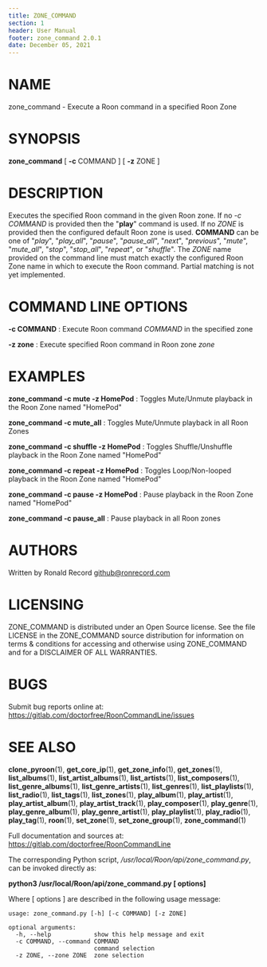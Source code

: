 ```yaml
---
title: ZONE_COMMAND
section: 1
header: User Manual
footer: zone_command 2.0.1
date: December 05, 2021
---
```

# NAME
zone_command - Execute a Roon command in a specified Roon Zone

# SYNOPSIS
**zone_command** [ **-c** COMMAND ] [ **-z** ZONE ]

# DESCRIPTION
Executes the specified Roon command in the given Roon zone. If no *-c COMMAND* is provided then the "**play**" command is used. If no *ZONE* is provided then the configured default Roon zone is used. **COMMAND** can be one of "*play*", "*play_all*", "*pause*", "*pause_all*", "*next*", "*previous*", "*mute*", "*mute_all*", "*stop*", "*stop_all*", "*repeat*", or "*shuffle*". The *ZONE* name provided on the command line must match exactly the configured Roon Zone name in which to execute the Roon command. Partial matching is not yet implemented.

# COMMAND LINE OPTIONS
**-c COMMAND**
: Execute Roon command *COMMAND* in the specified zone

**-z zone**
: Execute specified Roon command in Roon zone *zone*

# EXAMPLES
**zone_command -c mute -z HomePod**
: Toggles Mute/Unmute playback in the Roon Zone named "HomePod"

**zone_command -c mute_all**
: Toggles Mute/Unmute playback in all Roon Zones

**zone_command -c shuffle -z HomePod**
: Toggles Shuffle/Unshuffle playback in the Roon Zone named "HomePod"

**zone_command -c repeat -z HomePod**
: Toggles Loop/Non-looped playback in the Roon Zone named "HomePod"

**zone_command -c pause -z HomePod**
: Pause playback in the Roon Zone named "HomePod"

**zone_command -c pause_all**
: Pause playback in all Roon zones

# AUTHORS
Written by Ronald Record github@ronrecord.com

# LICENSING
ZONE_COMMAND is distributed under an Open Source license.
See the file LICENSE in the ZONE_COMMAND source distribution
for information on terms &amp; conditions for accessing and
otherwise using ZONE_COMMAND and for a DISCLAIMER OF ALL WARRANTIES.

# BUGS
Submit bug reports online at: https://gitlab.com/doctorfree/RoonCommandLine/issues

# SEE ALSO
**clone_pyroon**(1), **get_core_ip**(1), **get_zone_info**(1), **get_zones**(1), **list_albums**(1), **list_artist_albums**(1), **list_artists**(1), **list_composers**(1), **list_genre_albums**(1), **list_genre_artists**(1), **list_genres**(1), **list_playlists**(1), **list_radio**(1), **list_tags**(1), **list_zones**(1), **play_album**(1), **play_artist**(1), **play_artist_album**(1), **play_artist_track**(1), **play_composer**(1), **play_genre**(1), **play_genre_album**(1), **play_genre_artist**(1), **play_playlist**(1), **play_radio**(1), **play_tag**(1), **roon**(1), **set_zone**(1), **set_zone_group**(1), **zone_command**(1)

Full documentation and sources at: https://gitlab.com/doctorfree/RoonCommandLine

The corresponding Python script, */usr/local/Roon/api/zone_command.py*,
can be invoked directly as:

**python3 /usr/local/Roon/api/zone_command.py [ options]**

Where [ options ] are described in the following usage message:

~~~~
usage: zone_command.py [-h] [-c COMMAND] [-z ZONE]

optional arguments:
  -h, --help            show this help message and exit
  -c COMMAND, --command COMMAND
                        command selection
  -z ZONE, --zone ZONE  zone selection
~~~~
